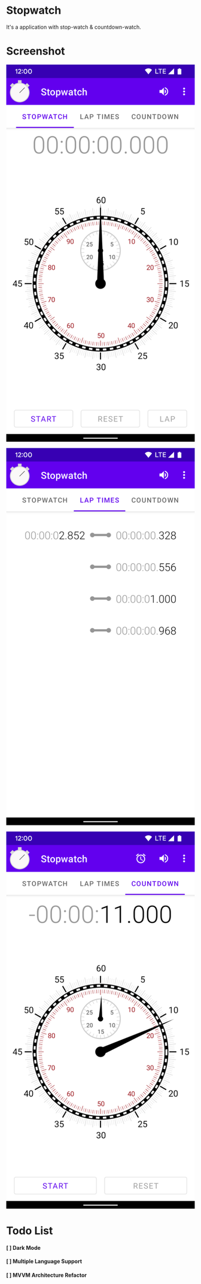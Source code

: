 Stopwatch
=================

It's a application with stop-watch & countdown-watch.

Screenshot
==========

![screenshot](./screenshot/phone/Screenshot_01.png)

![screenshot](./screenshot/phone/Screenshot_02.png)

![screenshot](./screenshot/phone/Screenshot_03.png)

Todo List
==========
#### [ ] Dark Mode
#### [ ] Multiple Language Support
#### [ ] MVVM Architecture Refactor